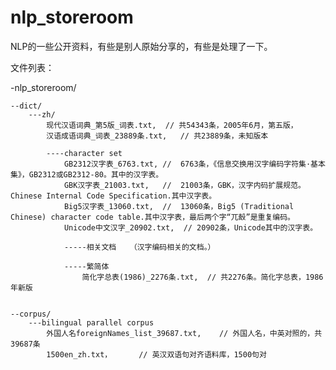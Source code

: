 nlp_storeroom
=============

NLP的一些公开资料，有些是别人原始分享的，有些是处理了一下。

文件列表：


-nlp_storeroom/

	--dict/
		---zh/
			现代汉语词典_第5版_词表.txt,	// 共54343条，2005年6月，第五版，
			汉语成语词典_词表_23889条.txt,	// 共23889条，未知版本
			
			----character set
				GB2312汉字表_6763.txt,	//	6763条，《信息交换用汉字编码字符集·基本集》，GB2312或GB2312-80。其中的汉字表。
				GBK汉字表_21003.txt,	//	21003条，GBK，汉字内码扩展规范。Chinese Internal Code Specification.其中汉字表。
				Big5汉字表_13060.txt,	//	13060条，Big5 (Traditional Chinese) character code table.其中汉字表，最后两个字“兀嗀”是重复编码。
				Unicode中文汉字_20902.txt,	// 20902条，Unicode其中的汉字表。
				
				-----相关文档	（汉字编码相关的文档。）
				
				-----繁简体
					简化字总表(1986)_2276条.txt,	// 共2276条。简化字总表，1986年新版
			
			
	--corpus/
		---bilingual parallel corpus
			外国人名foreignNames_list_39687.txt, 	// 外国人名，中英对照的，共39687条
			1500en_zh.txt，		// 英汉双语句对齐语料库，1500句对
